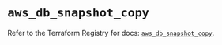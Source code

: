 # `aws_db_snapshot_copy`

Refer to the Terraform Registry for docs: [`aws_db_snapshot_copy`](https://registry.terraform.io/providers/hashicorp/aws/6.9.0/docs/resources/db_snapshot_copy).
